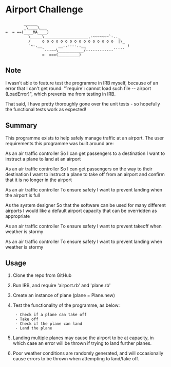 Airport Challenge
=================

```
        ______
        _\____\___
=  = ==(____MA____)
          \_____\___________________,-~~~~~~~`-.._
          /     o o o o o o o o o o o o o o o o  |\_
          `~-.__       __..----..__                  )
                `---~~\___________/------------`````
                =  ===(_________)

```

**Note**
---------

I wasn't able to feature test the programme in IRB myself, because of an error that I can't get round: "`require': cannot load such file -- airport (LoadError)", which prevents me from testing in IRB. 

That said, I have pretty thoroughly gone over the unit tests - so hopefully the functional tests work as expected!

Summary
---------

This programme exists to help safely manage traffic at an airport. The user requirements this programme was built around are:

As an air traffic controller 
So I can get passengers to a destination 
I want to instruct a plane to land at an airport

As an air traffic controller 
So I can get passengers on the way to their destination 
I want to instruct a plane to take off from an airport and confirm that it is no longer in the airport

As an air traffic controller 
To ensure safety 
I want to prevent landing when the airport is full 

As the system designer
So that the software can be used for many different airports
I would like a default airport capacity that can be overridden as appropriate

As an air traffic controller 
To ensure safety 
I want to prevent takeoff when weather is stormy 

As an air traffic controller 
To ensure safety 
I want to prevent landing when weather is stormy 


Usage
---------
1. Clone the repo from GitHub
2. Run IRB, and require 'airport.rb' and 'plane.rb'
3. Create an instance of plane (plane = Plane.new)
4. Test the functionality of the programme, as below:

        - Check if a plane can take off
        - Take off
        - Check if the plane can land
        - Land the plane

5. Landing multiple planes may cause the airport to be at capacity, in which case an error will be thrown if trying to land further planes.
6. Poor weather conditions are randomly generated, and will occasionally cause errors to be thrown when attempting to land/take off. 